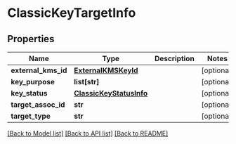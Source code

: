 # ClassicKeyTargetInfo

## Properties
Name | Type | Description | Notes
------------ | ------------- | ------------- | -------------
**external_kms_id** | [**ExternalKMSKeyId**](ExternalKMSKeyId.md) |  | [optional] 
**key_purpose** | **list[str]** |  | [optional] 
**key_status** | [**ClassicKeyStatusInfo**](ClassicKeyStatusInfo.md) |  | [optional] 
**target_assoc_id** | **str** |  | [optional] 
**target_type** | **str** |  | [optional] 

[[Back to Model list]](../README.md#documentation-for-models) [[Back to API list]](../README.md#documentation-for-api-endpoints) [[Back to README]](../README.md)



